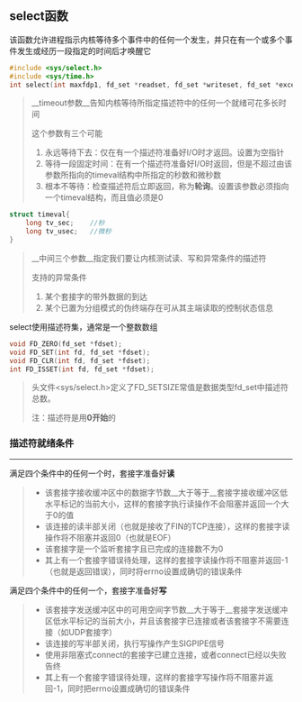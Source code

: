 ## select函数

该函数允许进程指示内核等待多个事件中的任何一个发生，并只在有一个或多个事件发生或经历一段指定的时间后才唤醒它

```c
#include <sys/select.h>
#include <sys/time.h>
int select(int maxfdp1, fd_set *readset, fd_set *writeset, fd_set *exceptset, const struct timeval *timeout);	//返回：若有就绪描述符则为其数目，若超时则0，出错为-1
```

> __timeout参数__告知内核等待所指定描述符中的任何一个就绪可花多长时间
>
> 这个参数有三个可能
>
> 1. 永远等待下去：仅在有一个描述符准备好I/O时才返回。设置为空指针
> 2. 等待一段固定时间：在有一个描述符准备好I/O时返回，但是不超过由该参数所指向的timeval结构中所指定的秒数和微秒数
> 3. 根本不等待：检查描述符后立即返回，称为**轮询**。设置该参数必须指向一个timeval结构，而且值必须是0

```c
struct timeval{
    long tv_sec;	//秒
    long tv_usec;	//微秒
}
```

> __中间三个参数__指定我们要让内核测试读、写和异常条件的描述符
>
> 支持的异常条件
>
> 1. 某个套接字的带外数据的到达
> 2. 某个已置为分组模式的伪终端存在可从其主端读取的控制状态信息

select使用描述符集，通常是一个整数数组

````c
void FD_ZERO(fd_set *fdset);
void FD_SET(int fd, fd_set *fdset);
void FD_CLR(int fd, fd_set *fdset);
int FD_ISSET(int fd, fd_set *fdset);
````

> 头文件<sys/select.h>定义了FD_SETSIZE常值是数据类型fd_set中描述符总数。
>
> 注：描述符是用**0开始**的

### 描述符就绪条件

------

满足四个条件中的任何一个时，套接字准备好**读**

> - 该套接字接收缓冲区中的数据字节数__大于等于__套接字接收缓冲区低水平标记的当前大小，这样的套接字执行读操作不会阻塞并返回一个大于0的值
> - 该连接的读半部关闭（也就是接收了FIN的TCP连接），这样的套接字读操作将不阻塞并返回0（也就是EOF）
> - 该套接字是一个监听套接字且已完成的连接数不为0
> - 其上有一个套接字错误待处理，这样的套接字读操作将不阻塞并返回-1（也就是返回错误），同时将errno设置成确切的错误条件

满足四个条件中的任何一个，套接字准备好**写**

> - 该套接字发送缓冲区中的可用空间字节数__大于等于__套接字发送缓冲区低水平标记的当前大小，并且该套接字已连接或者该套接字不需要连接（如UDP套接字）
> - 该连接的写半部关闭，执行写操作产生SIGPIPE信号
> - 使用非阻塞式connect的套接字已建立连接，或者connect已经以失败告终
> - 其上有一个套接字错误待处理，这样的套接字写操作将不阻塞并返回-1，同时把errno设置成确切的错误条件

